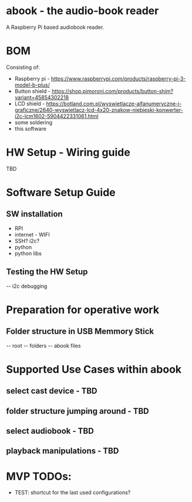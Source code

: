 # abook - the audio-book reader
A Raspberry Pi based audiobook reader.

# BOM
Consisting of:
- Raspberry pi - https://www.raspberrypi.com/products/raspberry-pi-3-model-b-plus/
- Button shield - https://shop.pimoroni.com/products/button-shim?variant=45854302218
- LCD shield - https://botland.com.pl/wyswietlacze-alfanumeryczne-i-graficzne/2640-wyswietlacz-lcd-4x20-znakow-niebieski-konwerter-i2c-lcm1602-5904422331061.html
- some soldering
- this software

# HW Setup - Wiring guide

TBD

# Software Setup Guide

## SW installation

- RPI
- internet - WIFI
- SSH? i2c?
- python
- python libs

## Testing the HW Setup

-- i2c debugging

# Preparation for operative work

## Folder structure in USB Memmory Stick

-- root
-- folders
-- abook files

# Supported Use Cases within abook

## select cast device - TBD
## folder structure jumping around - TBD
## select audiobook - TBD
## playback manipulations - TBD

# MVP TODOs:
- TEST: shortcut for the last used configurations?
